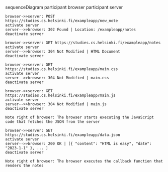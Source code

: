 sequenceDiagram
participant browser
participant server

    browser->>server: POST https://studies.cs.helsinki.fi/exampleapp/new_note
    activate server
    server-->>browser: 302 Found | Location: /exampleapp/notes
    deactivate server

    browser->>server: GET https://studies.cs.helsinki.fi/exampleapp/notes
    activate server
    server-->>browser: 304 Not Modified | HTML Document
    deactivate server

    browser->>server: GET https://studies.cs.helsinki.fi/exampleapp/main.css
    activate server
    server-->>browser: 304 Not Modified | main.css
    deactivate server

    browser->>server: GET https://studies.cs.helsinki.fi/exampleapp/main.js
    activate server
    server-->>browser: 304 Not Modified | main.js
    deactivate server

    Note right of browser: The browser starts executing the JavaScript code that fetches the JSON from the server

    browser->>server: GET https://studies.cs.helsinki.fi/exampleapp/data.json
    activate server
    server-->>browser: 200 OK | [{ "content": "HTML is easy", "date": "2023-1-1" }, ... ]
    deactivate server

    Note right of browser: The browser executes the callback function that renders the notes
